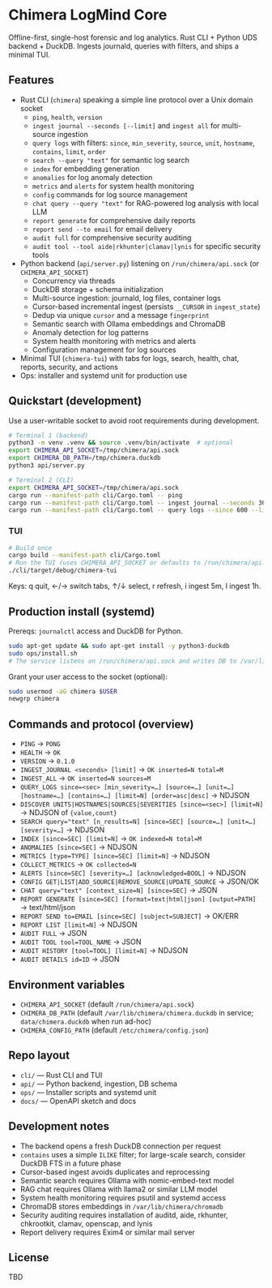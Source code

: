 # Chimera LogMind Core

Offline-first, single-host forensic and log analytics. Rust CLI + Python UDS backend + DuckDB. Ingests journald, queries with filters, and ships a minimal TUI.

## Features
- Rust CLI (`chimera`) speaking a simple line protocol over a Unix domain socket
  - `ping`, `health`, `version`
  - `ingest journal --seconds [--limit]` and `ingest all` for multi-source ingestion
  - `query logs` with filters: `since`, `min_severity`, `source`, `unit`, `hostname`, `contains`, `limit`, `order`
  - `search --query "text"` for semantic log search
  - `index` for embedding generation
  - `anomalies` for log anomaly detection
  - `metrics` and `alerts` for system health monitoring
  - `config` commands for log source management
  - `chat query --query "text"` for RAG-powered log analysis with local LLM
  - `report generate` for comprehensive daily reports
  - `report send --to email` for email delivery
  - `audit full` for comprehensive security auditing
  - `audit tool --tool aide|rkhunter|clamav|lynis` for specific security tools
- Python backend (`api/server.py`) listening on `/run/chimera/api.sock` (or `CHIMERA_API_SOCKET`)
  - Concurrency via threads
  - DuckDB storage + schema initialization
  - Multi-source ingestion: journald, log files, container logs
  - Cursor-based incremental ingest (persists `__CURSOR` in `ingest_state`)
  - Dedup via unique `cursor` and a message `fingerprint`
  - Semantic search with Ollama embeddings and ChromaDB
  - Anomaly detection for log patterns
  - System health monitoring with metrics and alerts
  - Configuration management for log sources
- Minimal TUI (`chimera-tui`) with tabs for logs, search, health, chat, reports, security, and actions
- Ops: installer and systemd unit for production use

## Quickstart (development)
Use a user-writable socket to avoid root requirements during development.

```bash
# Terminal 1 (backend)
python3 -m venv .venv && source .venv/bin/activate  # optional
export CHIMERA_API_SOCKET=/tmp/chimera/api.sock
export CHIMERA_DB_PATH=/tmp/chimera.duckdb
python3 api/server.py
```

```bash
# Terminal 2 (CLI)
export CHIMERA_API_SOCKET=/tmp/chimera/api.sock
cargo run --manifest-path cli/Cargo.toml -- ping
cargo run --manifest-path cli/Cargo.toml -- ingest journal --seconds 300 --limit 100
cargo run --manifest-path cli/Cargo.toml -- query logs --since 600 --limit 20
```

### TUI
```bash
# Build once
cargo build --manifest-path cli/Cargo.toml
# Run the TUI (uses CHIMERA_API_SOCKET or defaults to /run/chimera/api.sock)
./cli/target/debug/chimera-tui
```
Keys: q quit, ←/→ switch tabs, ↑/↓ select, r refresh, i ingest 5m, I ingest 1h.

## Production install (systemd)
Prereqs: `journalctl` access and DuckDB for Python.

```bash
sudo apt-get update && sudo apt-get install -y python3-duckdb
sudo ops/install.sh
# The service listens on /run/chimera/api.sock and writes DB to /var/lib/chimera/chimera.duckdb
```
Grant your user access to the socket (optional):
```bash
sudo usermod -aG chimera $USER
newgrp chimera
```

## Commands and protocol (overview)
- `PING` → `PONG`
- `HEALTH` → `OK`
- `VERSION` → `0.1.0`
- `INGEST_JOURNAL <seconds> [limit]` → `OK inserted=N total=M`
- `INGEST_ALL` → `OK inserted=N sources=M`
- `QUERY_LOGS since=<sec> [min_severity=…] [source=…] [unit=…] [hostname=…] [contains=…] [limit=N] [order=asc|desc]` → NDJSON
- `DISCOVER UNITS|HOSTNAMES|SOURCES|SEVERITIES [since=<sec>] [limit=N]` → NDJSON of `{value,count}`
- `SEARCH query="text" [n_results=N] [since=SEC] [source=…] [unit=…] [severity=…]` → NDJSON
- `INDEX [since=SEC] [limit=N]` → `OK indexed=N total=M`
- `ANOMALIES [since=SEC]` → NDJSON
- `METRICS [type=TYPE] [since=SEC] [limit=N]` → NDJSON
- `COLLECT_METRICS` → `OK collected=N`
- `ALERTS [since=SEC] [severity=…] [acknowledged=BOOL]` → NDJSON
- `CONFIG GET|LIST|ADD_SOURCE|REMOVE_SOURCE|UPDATE_SOURCE` → JSON/OK
- `CHAT query="text" [context_size=N] [since=SEC]` → JSON
- `REPORT GENERATE [since=SEC] [format=text|html|json] [output=PATH]` → text/html/json
- `REPORT SEND to=EMAIL [since=SEC] [subject=SUBJECT]` → OK/ERR
- `REPORT LIST [limit=N]` → NDJSON
- `AUDIT FULL` → JSON
- `AUDIT TOOL tool=TOOL_NAME` → JSON
- `AUDIT HISTORY [tool=TOOL] [limit=N]` → NDJSON
- `AUDIT DETAILS id=ID` → JSON

## Environment variables
- `CHIMERA_API_SOCKET` (default `/run/chimera/api.sock`)
- `CHIMERA_DB_PATH` (default `/var/lib/chimera/chimera.duckdb` in service; `data/chimera.duckdb` when run ad-hoc)
- `CHIMERA_CONFIG_PATH` (default `/etc/chimera/config.json`)

## Repo layout
- `cli/` — Rust CLI and TUI
- `api/` — Python backend, ingestion, DB schema
- `ops/` — Installer scripts and systemd unit
- `docs/` — OpenAPI sketch and docs

## Development notes
- The backend opens a fresh DuckDB connection per request
- `contains` uses a simple `ILIKE` filter; for large-scale search, consider DuckDB FTS in a future phase
- Cursor-based ingest avoids duplicates and reprocessing
- Semantic search requires Ollama with nomic-embed-text model
- RAG chat requires Ollama with llama2 or similar LLM model
- System health monitoring requires psutil and systemd access
- ChromaDB stores embeddings in `/var/lib/chimera/chromadb`
- Security auditing requires installation of auditd, aide, rkhunter, chkrootkit, clamav, openscap, and lynis
- Report delivery requires Exim4 or similar mail server

## License
TBD
